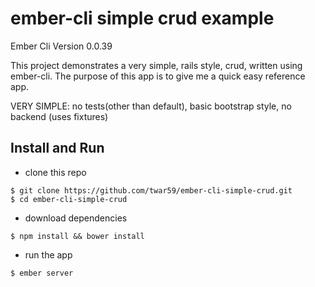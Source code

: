 ﻿# ember-cli simple crud example

Ember Cli Version 0.0.39

This project demonstrates a very simple, rails style, crud, written using ember-cli.  The purpose of this app is to give me a quick easy reference app.

VERY SIMPLE: no tests(other than default), basic bootstrap style, no backend (uses fixtures)

## Install and Run

* clone this repo

```
$ git clone https://github.com/twar59/ember-cli-simple-crud.git
$ cd ember-cli-simple-crud
```

* download dependencies

```
$ npm install && bower install
```

* run the app

```
$ ember server
```



